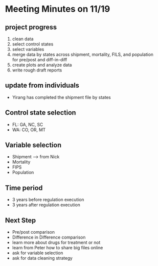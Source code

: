 # Meeting Minutes on 11/19

## project progress
1. clean data
2. select control states
3. select variables
4. merge data by states across shipment, mortality, FILS, and population for pre/post and diff-in-diff
5. create plots and analyze data
6. write rough draft reports

## update from individuals
- Yirang has completed the shipment file by states

## Control state selection
- FL: GA, NC, SC
- WA: CO, OR, MT

## Variable selection
- Shipment  --> from Nick
- Mortality
- FIPS
- Population

## Time period
- 3 years before regulation execution
- 3 years after regulation execution

## Next Step
- Pre/post comparison
- Difference in Difference comparison
- learn more about drugs for treatment or not
- learn from Peter how to share big files online
- ask for variable selection
- ask for data cleaning strategy
